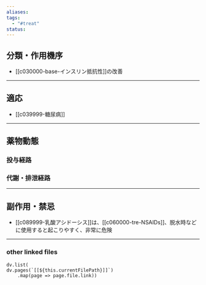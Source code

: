 ```yaml
---
aliases: 
tags:
  - "#treat"
status:
---
```

## 分類・作用機序

- [[c030000-base-インスリン抵抗性]]の改善
---
## 適応
- [[c039999-糖尿病]]
---
## 薬物動態
### 投与経路
### 代謝・排泄経路
---
## 副作用・禁忌
- [[c089999-乳酸アシドーシス]]は、[[c060000-tre-NSAIDs]]、脱水時などに使用すると起こりやすく、非常に危険
---
### other linked files
```dataviewjs
dv.list(
dv.pages(`[[${this.currentFilePath}]]`)
	.map(page => page.file.link))
```

